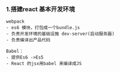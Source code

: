 ### 1.搭建react 基本开发环境
    webpack
    - es6 模块，打包成一个bundle.js
    - 负责开发环境的基础设施 dev-server(启动服务器)
    - 负责编译出产品代码

    Babel：
    - 提供Es6 ->Es5
    - React 的jsx用babel 来编译成JS
